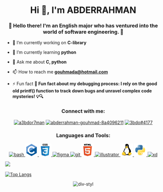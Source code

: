 <h1 align="center">Hi 👋, I'm ABDERRAHMAN</h1>
<h3 align="center">👋 Hello there! I'm an English major who has ventured into the world of software engineering. 🚀</h3>

- 🔭 I’m currently working on **C-library**

- 🌱 I’m currently learning **python**

- 💬 Ask me about **C, python**

- 📫 How to reach me **gouhmada@hotmail.com**

- ⚡ Fun fact **🐞 Fun fact about my debugging process: I rely on the good old printf() function to track down bugs and unravel complex code mysteries! 💡🔍**

<h3 align="center">Connect with me:</h3>
<p align="center">
<a href="https://twitter.com/a3bdor7man" target="blank"><img align="center" src="https://raw.githubusercontent.com/rahuldkjain/github-profile-readme-generator/master/src/images/icons/Social/twitter.svg" alt="a3bdor7man" height="30" width="40" /></a>
<a href="https://linkedin.com/in/abderrahman-gouhmad-8a4096211" target="blank"><img align="center" src="https://raw.githubusercontent.com/rahuldkjain/github-profile-readme-generator/master/src/images/icons/Social/linked-in-alt.svg" alt="abderrahman-gouhmad-8a4096211" height="30" width="40" /></a>
<a href="https://discord.gg/3bdo#4177" target="blank"><img align="center" src="https://raw.githubusercontent.com/rahuldkjain/github-profile-readme-generator/master/src/images/icons/Social/discord.svg" alt="3bdo#4177" height="30" width="40" /></a>
</p>

<h3 align="center">Languages and Tools:</h3>
<p align="center"> <a href="https://www.gnu.org/software/bash/" target="_blank" rel="noreferrer"> <img src="https://www.vectorlogo.zone/logos/gnu_bash/gnu_bash-icon.svg" alt="bash" width="40" height="40"/> </a> <a href="https://www.cprogramming.com/" target="_blank" rel="noreferrer"> <img src="https://raw.githubusercontent.com/devicons/devicon/master/icons/c/c-original.svg" alt="c" width="40" height="40"/> </a> <a href="https://www.w3schools.com/css/" target="_blank" rel="noreferrer"> <img src="https://raw.githubusercontent.com/devicons/devicon/master/icons/css3/css3-original-wordmark.svg" alt="css3" width="40" height="40"/> </a> <a href="https://www.figma.com/" target="_blank" rel="noreferrer"> <img src="https://www.vectorlogo.zone/logos/figma/figma-icon.svg" alt="figma" width="40" height="40"/> </a> <a href="https://git-scm.com/" target="_blank" rel="noreferrer"> <img src="https://www.vectorlogo.zone/logos/git-scm/git-scm-icon.svg" alt="git" width="40" height="40"/> </a> <a href="https://www.w3.org/html/" target="_blank" rel="noreferrer"> <img src="https://raw.githubusercontent.com/devicons/devicon/master/icons/html5/html5-original-wordmark.svg" alt="html5" width="40" height="40"/> </a> <a href="https://www.adobe.com/in/products/illustrator.html" target="_blank" rel="noreferrer"> <img src="https://www.vectorlogo.zone/logos/adobe_illustrator/adobe_illustrator-icon.svg" alt="illustrator" width="40" height="40"/> </a> <a href="https://www.linux.org/" target="_blank" rel="noreferrer"> <img src="https://raw.githubusercontent.com/devicons/devicon/master/icons/linux/linux-original.svg" alt="linux" width="40" height="40"/> </a> <a href="https://www.python.org" target="_blank" rel="noreferrer"> <img src="https://raw.githubusercontent.com/devicons/devicon/master/icons/python/python-original.svg" alt="python" width="40" height="40"/> </a> <a href="https://www.adobe.com/products/xd.html" target="_blank" rel="noreferrer"> <img src="https://cdn.worldvectorlogo.com/logos/adobe-xd.svg" alt="xd" width="40" height="40"/> </a> </p>


  <picture>
    <source
      srcset="https://github-readme-stats.vercel.app/api?username=div-styl&show_icons=true&theme=dark"
      media="(prefers-color-scheme: dark)"
    />
    <source
      srcset="https://github-readme-stats.vercel.app/api?username=div-styl&show_icons=true"
      media="(prefers-color-scheme: light), (prefers-color-scheme: no-preference)"
    />
    <img src="https://github-readme-stats.vercel.app/api?username=div-styl&show_icons=true" />
  </picture>

  [![Top Langs](https://github-readme-stats.vercel.app/api/top-langs/?username=div-styl&layout=donut)](https://github.com/div-styl/github-readme-stats)



<p align="center"> <img src="https://komarev.com/ghpvc/?username=div-styl&label=Profile%20views&color=0e75b6&style=flat" alt="div-styl" /> </p>
